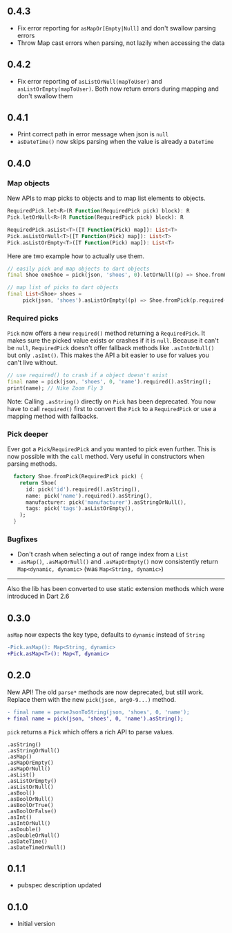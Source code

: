 ## 0.4.3

- Fix error reporting for `asMapOr[Empty|Null]` and don't swallow parsing errors
- Throw Map cast errors when parsing, not lazily when accessing the data

## 0.4.2

- Fix error reporting of `asListOrNull(mapToUser)` and `asListOrEmpty(mapToUser)`. Both now return errors during mapping and don't swallow them

## 0.4.1

- Print correct path in error message when json is `null`
- `asDateTime()` now skips parsing when the value is already a `DateTime`

## 0.4.0

### Map objects

New APIs to map picks to objects and to map list elements to objects.

```dart
RequiredPick.let<R>(R Function(RequiredPick pick) block): R
Pick.letOrNull<R>(R Function(RequiredPick pick) block): R

RequiredPick.asList<T>([T Function(Pick) map]): List<T> 
Pick.asListOrNull<T>([T Function(Pick) map]): List<T> 
Pick.asListOrEmpty<T>([T Function(Pick) map]): List<T> 
```

Here are two example how to actually use them.

```dart
// easily pick and map objects to dart objects
final Shoe oneShoe = pick(json, 'shoes', 0).letOrNull((p) => Shoe.fromPick(p));

// map list of picks to dart objects
final List<Shoe> shoes = 
     pick(json, 'shoes').asListOrEmpty((p) => Shoe.fromPick(p.required()));
```

### Required picks

`Pick` now offers a new `required()` method returning a `RequiredPick`. It makes sure the picked value exists or crashes if it is `null`. Because it can't be `null`, `RequiredPick` doesn't offer fallback methods like `.asIntOrNull()` but only `.asInt()`. This makes the API a bit easier to use for values you can't live without.

```dart
// use required() to crash if a object doesn't exist
final name = pick(json, 'shoes', 0, 'name').required().asString();
print(name); // Nike Zoom Fly 3
```

Note: Calling `.asString()` directly on `Pick` has been deprecated. You now have to call `required()` first to convert the `Pick` to a `RequiredPick` or use a mapping method with fallbacks.

### Pick deeper

Ever got a `Pick`/`RequiredPick` and you wanted to pick even further. This is now possible with the `call` method. Very useful in constructors when parsing methods.

```dart
  factory Shoe.fromPick(RequiredPick pick) {
    return Shoe(
      id: pick('id').required().asString(),
      name: pick('name').required().asString(),
      manufacturer: pick('manufacturer').asStringOrNull(),
      tags: pick('tags').asListOrEmpty(),
    );
  }
```

### Bugfixes

- Don't crash when selecting a out of range index from a `List`
- `.asMap()`, `.asMapOrNull()` and `.asMapOrEmpty()` now consistently return `Map<dynamic, dynamic>` (was `Map<String, dynamic>`)

---

Also the lib has been converted to use static extension methods which were introduced in Dart 2.6


## 0.3.0

`asMap` now expects the key type, defaults to `dynamic` instead of `String`
```diff
-Pick.asMap(): Map<String, dynamic>
+Pick.asMap<T>(): Map<T, dynamic>
```

## 0.2.0

New API! 
The old `parse*` methods are now deprecated, but still work.
Replace them with the new `pick(json, arg0-9...)` method.

```diff
- final name = parseJsonToString(json, 'shoes', 0, 'name');
+ final name = pick(json, 'shoes', 0, 'name').asString();
```

`pick` returns a `Pick` which offers a rich API to parse values.

```
.asString()
.asStringOrNull()
.asMap()
.asMapOrEmpty()
.asMapOrNull()
.asList()
.asListOrEmpty()
.asListOrNull()
.asBool()
.asBoolOrNull()
.asBoolOrTrue()
.asBoolOrFalse()
.asInt()
.asIntOrNull()
.asDouble()
.asDoubleOrNull()
.asDateTime()
.asDateTimeOrNull()
```


## 0.1.1

- pubspec description updated

## 0.1.0

- Initial version
